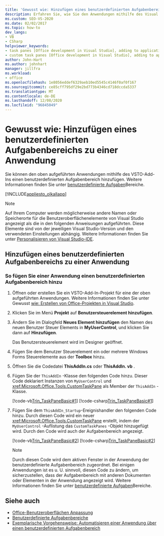 ```yaml
---
title: 'Gewusst wie: Hinzufügen eines benutzerdefinierten Aufgabenbereichs zu einer Anwendung'
description: Erfahren Sie, wie Sie den Anwendungen mithilfe des Visual Studio-Tools für Office-Add-Ins (VSTO) einen benutzerdefinierten Aufgabenbereich hinzufügen können.
ms.custom: SEO-VS-2020
ms.date: 02/02/2017
ms.topic: how-to
dev_langs:
- VB
- CSharp
helpviewer_keywords:
- task panes [Office development in Visual Studio], adding to application
- custom task panes [Office development in Visual Studio], adding to application
author: John-Hart
ms.author: johnhart
manager: jillfra
ms.workload:
- office
ms.openlocfilehash: 1e8056eddef6329aeb10ed5545c4146f0af0f167
ms.sourcegitcommit: ce85cff795df29e2bd773b4346cd718dccda5337
ms.translationtype: MT
ms.contentlocale: de-DE
ms.lasthandoff: 12/08/2020
ms.locfileid: "96845049"
---
```

# <a name="how-to-add-a-custom-task-pane-to-an-application"></a>Gewusst wie: Hinzufügen eines benutzerdefinierten Aufgabenbereichs zu einer Anwendung
  Sie können den oben aufgeführten Anwendungen mithilfe des VSTO-Add-Ins einen benutzerdefinierten Aufgabenbereich hinzufügen. Weitere Informationen finden Sie unter [benutzerdefinierte Aufgaben](../vsto/custom-task-panes.md)Bereiche.

 [!INCLUDE[appliesto_olkallapp](../vsto/includes/appliesto-olkallapp-md.md)]

> [!NOTE]
> Auf Ihrem Computer werden möglicherweise andere Namen oder Speicherorte für die Benutzeroberflächenelemente von Visual Studio angezeigt als die in den folgenden Anweisungen aufgeführten. Diese Elemente sind von der jeweiligen Visual Studio-Version und den verwendeten Einstellungen abhängig. Weitere Informationen finden Sie unter [Personalisieren von Visual Studio-IDE](../ide/personalizing-the-visual-studio-ide.md).

## <a name="add-a-custom-task-pane-to-an-application"></a>Hinzufügen eines benutzerdefinierten Aufgabenbereichs zu einer Anwendung

### <a name="to-add-a-custom-task-pane-to-an-application"></a>So fügen Sie einer Anwendung einen benutzerdefinierten Aufgabenbereich hinzu

1. Öffnen oder erstellen Sie ein VSTO-Add-In-Projekt für eine der oben aufgeführten Anwendungen. Weitere Informationen finden Sie unter Gewusst [wie: Erstellen von Office-Projekten in Visual Studio](../vsto/how-to-create-office-projects-in-visual-studio.md).

2. Klicken Sie im Menü **Projekt** auf **Benutzersteuerelement hinzufügen**.

3. Ändern Sie im Dialogfeld **Neues Element hinzufügen** den Namen des neuen Benutzer Steuer Elements in **MyUserControl**, und klicken Sie dann auf **Hinzufügen**.

     Das Benutzersteuerelement wird im Designer geöffnet.

4. Fügen Sie dem Benutzer Steuerelement ein oder mehrere Windows Forms Steuerelemente aus der **Toolbox** hinzu.

5. Öffnen Sie die Codedatei **ThisAddIn.cs** oder **ThisAddIn. vb** .

6. Fügen Sie der `ThisAddIn` -Klasse den folgenden Code hinzu. Dieser Code deklariert Instanzen von `MyUserControl` und <xref:Microsoft.Office.Tools.CustomTaskPane> als Member der `ThisAddIn` -Klasse.

     [!code-vb[Trin_TaskPaneBasic#1](../vsto/codesnippet/VisualBasic/Trin_TaskPaneBasic/ThisAddIn.vb#1)]
     [!code-csharp[Trin_TaskPaneBasic#1](../vsto/codesnippet/CSharp/Trin_TaskPaneBasic/ThisAddIn.cs#1)]

7. Fügen Sie dem `ThisAddIn_Startup`-Ereignishandler den folgenden Code hinzu. Durch diesen Code wird ein neuer <xref:Microsoft.Office.Tools.CustomTaskPane> erstellt, indem der `MyUserControl` -Auflistung das `CustomTaskPanes` -Objekt hinzugefügt wird. Durch den Code wird auch der Aufgabenbereich angezeigt.

     [!code-vb[Trin_TaskPaneBasic#2](../vsto/codesnippet/VisualBasic/Trin_TaskPaneBasic/ThisAddIn.vb#2)]
     [!code-csharp[Trin_TaskPaneBasic#2](../vsto/codesnippet/CSharp/Trin_TaskPaneBasic/ThisAddIn.cs#2)]

    > [!NOTE]
    > Durch diesen Code wird dem aktiven Fenster in der Anwendung der benutzerdefinierte Aufgabenbereich zugeordnet. Bei einigen Anwendungen ist es u. U. sinnvoll, diesen Code zu ändern, um sicherzustellen, dass der Aufgabenbereich mit anderen Dokumenten oder Elementen in der Anwendung angezeigt wird. Weitere Informationen finden Sie unter [benutzerdefinierte Aufgaben](../vsto/custom-task-panes.md)Bereiche.

## <a name="see-also"></a>Siehe auch
- [Office-Benutzeroberflächen Anpassung](../vsto/office-ui-customization.md)
- [Benutzerdefinierte Aufgabenbereiche](../vsto/custom-task-panes.md)
- [Exemplarische Vorgehensweise: Automatisieren einer Anwendung über einen benutzerdefinierten Aufgabenbereich](../vsto/walkthrough-automating-an-application-from-a-custom-task-pane.md)
